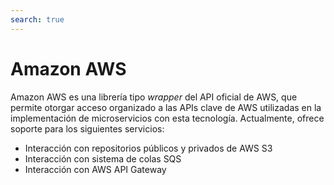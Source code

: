 ```yaml
---
search: true
---
```


# Amazon AWS

Amazon AWS es una librería tipo _wrapper_ del API oficial de AWS, que permite otorgar acceso organizado a las APIs clave de AWS utilizadas en la implementación de microservicios con esta tecnología. Actualmente, ofrece soporte para los siguientes servicios:
- Interacción con repositorios públicos y privados de AWS S3
- Interacción con sistema de colas SQS
- Interacción con AWS API Gateway

